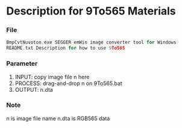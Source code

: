 # Description for 9To565 Materials

### File

```c
BmpCvtNuvoton.exe SEGGER emWin image converter tool for Windows
README.txt Description for how to use 9To565
```

### Parameter
1. INPUT:   copy image file n here
2. PROCESS: drag-and-drop n on 9To565.bat
3. OUTPUT:  n.dta

### Note
n is image file name
n.dta is RGB565 data
